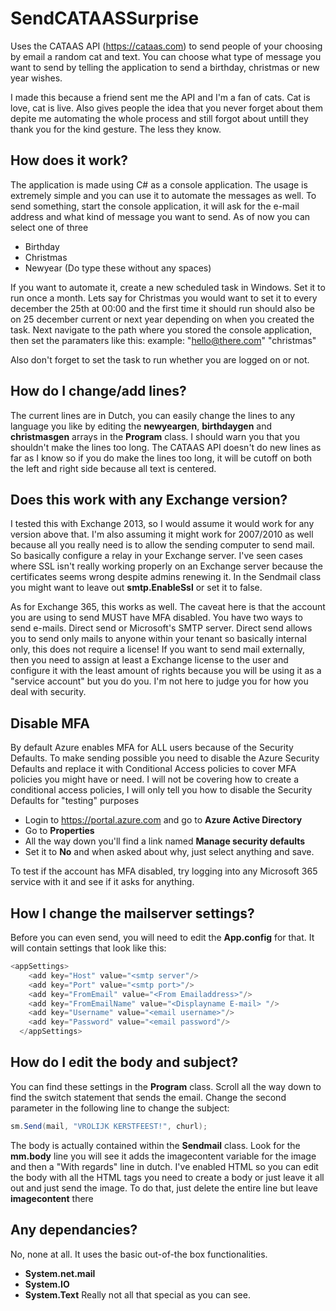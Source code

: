 # SendCATAASSurprise
Uses the CATAAS API (https://cataas.com) to send people of your choosing by email a random cat and text. 
You can choose what type of message you want to send by telling the application to send a birthday, christmas or new year wishes. 

I made this because a friend sent me the API and I'm a fan of cats. Cat is love, cat is live. 
Also gives people the idea that you never forget about them depite me automating the whole process and still forgot about untill they thank you for the kind gesture. 
The less they know.

## How does it work?
The application is made using C# as a console application. The usage is extremely simple and you can use it to automate the messages as well.
To send something, start the console application, it will ask for the e-mail address and what kind of message you want to send. As of now you can select one of three
- Birthday
- Christmas
- Newyear
(Do type these without any spaces)

If you want to automate it, create a new scheduled task in Windows. Set it to run once a month. Lets say for Christmas you would want to set it to every december the 25th at 00:00 and the first time it should run should also be on 25 december current or next year depending on when you created the task.
Next navigate to the path where you stored the console application, then set the paramaters like this: <emailaddress> <typeofmessage> 
example: "hello@there.com" "christmas"
    
Also don't forget to set the task to run whether you are logged on or not. 

## How do I change/add lines?
The current lines are in Dutch, you can easily change the lines to any language you like by editing the **newyeargen**, **birthdaygen** and **christmasgen** arrays in the **Program** class.
I should warn you that you shouldn't make the lines too long. The CATAAS API doesn't do new lines as far as I know so if you do make the lines too long, it will be cutoff on both the left and right side because all text is centered. 

## Does this work with any Exchange version?
I tested this with Exchange 2013, so I would assume it would work for any version above that. 
I'm also assuming it might work for 2007/2010 as well because all you really need is to allow the sending computer to send mail. So basically configure a relay in your Exchange server.
I've seen cases where SSL isn't really working properly on an Exchange server because the certificates seems wrong despite admins renewing it.
In the Sendmail class you might want to leave out **smtp.EnableSsl** or set it to false.

As for Exchange 365, this works as well. The caveat here is that the account you are using to send MUST have MFA disabled. 
You have two ways to send e-mails. Direct send or Microsoft's SMTP server.
Direct send allows you to send only mails to anyone within your tenant so basically internal only, this does not require a license!
If you want to send mail externally, then you need to assign at least a Exchange license to the user and configure it with the least amount of rights because you will be using it as a "service account" but you do you. I'm not here to judge you for how you deal with security.

## Disable MFA
By default Azure enables MFA for ALL users because of the Security Defaults. To make sending possible you need to disable the Azure Security Defaults and replace it with Conditional Access policies to cover MFA policies you might have or need. 
I will not be covering how to create a conditional access policies, I will only tell you how to disable the Security Defaults for "testing" purposes
- Login to https://portal.azure.com and go to **Azure Active Directory**
- Go to **Properties**
- All the way down you'll find a link named **Manage security defaults**
- Set it to **No** and when asked about why, just select anything and save.

To test if the account has MFA disabled, try logging into any Microsoft 365 service with it and see if it asks for anything. 

## How I change the mailserver settings?
Before you can even send, you will need to edit the **App.config** for that. It will contain settings that look like this:
```C#
<appSettings>
    <add key="Host" value="<smtp server"/>
    <add key="Port" value="<smtp port>"/>
    <add key="FromEmail" value="<From Emailaddress>"/>
    <add key="FromEmailName" value="<Displayname E-mail> "/>
    <add key="Username" value="<email username>"/>
    <add key="Password" value="<email password"/>
  </appSettings>
  ``` 

 ## How do I edit the body and subject?
You can find these settings in the **Program** class. 
Scroll all the way down to find the switch statement that sends the email. 
Change the second parameter in the following line to change the subject: 
```C#
sm.Send(mail, "VROLIJK KERSTFEEST!", churl);
```
The body is actually contained within the **Sendmail** class. Look for the **mm.body** line you will see it adds the imagecontent variable for the image and then a "With regards" line in dutch.
I've enabled HTML so you can edit the body with all the HTML tags you need to create a body or just leave it all out and just send the image. To do that, just delete the entire line but leave **imagecontent** there

## Any dependancies?
No, none at all. It uses the basic out-of-the box functionalities. 
- **System.net.mail**
- **System.IO**
- **System.Text**
Really not all that special as you can see. 
